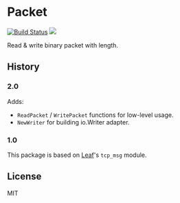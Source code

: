 # Packet

[![Build Status](https://travis-ci.org/bcho/packet.svg)](https://travis-ci.org/bcho/packet)
[![](https://godoc.org/github.com/bcho/packet?status.svg)](http://godoc.org/github.com/bcho/packet)

Read & write binary packet with length.


## History

### 2.0

Adds:

- `ReadPacket` / `WritePacket` functions for low-level usage.
- `NewWriter` for building io.Writer adapter.

### 1.0

This package is based on [Leaf][]'s `tcp_msg` module.

[Leaf]: https://github.com/name5566/leaf/blob/47f1a7cc53fb761dd9d3b125f40c682fbcf8f158/network/tcp_msg.go

## License

MIT
